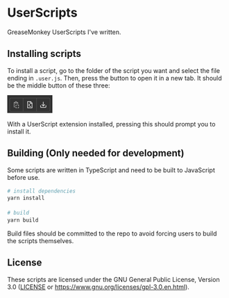 # UserScripts

GreaseMonkey UserScripts I've written.

## Installing scripts

To install a script, go to the folder of the script you want and select the file ending in `.user.js`.
Then, press the button to open it in a new tab. It should be the middle button of these three:

![Preview of Buttons](file_buttons.png)

With a UserScript extension installed, pressing this should prompt you to install it.

## Building (Only needed for development)

Some scripts are written in TypeScript and need to be built to JavaScript before use.

```sh
# install dependencies
yarn install

# build
yarn build
```

Build files should be committed to the repo to avoid forcing users to build the scripts themselves.

## License

These scripts are licensed under the GNU General Public License, Version 3.0
([LICENSE](LICENSE) or <https://www.gnu.org/licenses/gpl-3.0.en.html>).

